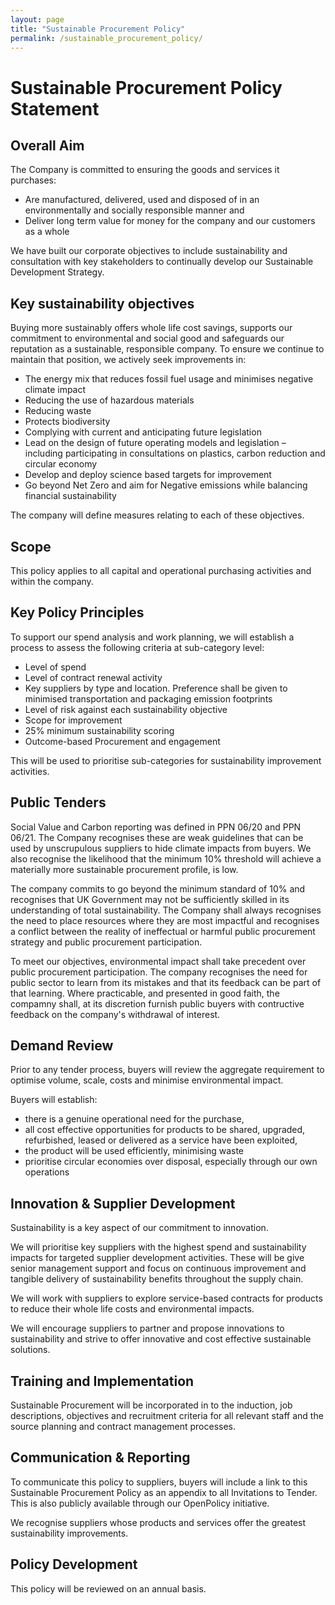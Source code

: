 ```yaml
---
layout: page
title: "Sustainable Procurement Policy"
permalink: /sustainable_procurement_policy/
---
```


# Sustainable Procurement Policy Statement

## Overall Aim 

The Company is committed to ensuring the goods and services it purchases: 
- Are manufactured, delivered, used and disposed of in an environmentally and socially responsible manner and 
- Deliver long term value for money for the company and our customers as a whole 

We have built our corporate objectives to include sustainability and consultation with key stakeholders to continually develop our Sustainable Development Strategy. 


## Key sustainability objectives 


Buying more sustainably offers whole life cost savings, supports our commitment to environmental and social good and safeguards our reputation as a sustainable, responsible company.  To ensure we continue to maintain that position, we actively seek improvements in:

- The energy mix that reduces fossil fuel usage and minimises negative climate impact
- Reducing the use of hazardous materials  
- Reducing waste 
- Protects biodiversity 
- Complying with current and anticipating future legislation 
- Lead on the design of future operating models and legislation – including participating in consultations on plastics, carbon reduction and circular economy
- Develop and deploy science based targets for improvement
- Go beyond Net Zero and aim for Negative emissions while balancing financial sustainability

The company will define measures relating to each of these objectives. 

## Scope 
This policy applies to all capital and operational purchasing activities and within the company. 


## Key Policy Principles 
To support our spend analysis and work planning, we will establish a process to assess the following criteria at sub-category level: 

- Level of spend 
- Level of contract renewal activity 
- Key suppliers by type and location. Preference shall be given to minimised transportation and packaging emission footprints  
- Level of risk against each sustainability objective 
- Scope for improvement 
- 25% minimum sustainability scoring 
- Outcome-based Procurement and engagement

This will be used to prioritise sub-categories for sustainability improvement activities. 

## Public Tenders
Social Value and Carbon reporting was defined in PPN 06/20 and PPN 06/21. The Company recognises these are weak guidelines that can be used by unscrupulous suppliers to hide climate impacts from buyers. We also recognise the likelihood that the minimum 10% threshold will achieve a materially more sustainable procurement profile, is low. 

The company commits to go beyond the minimum standard of 10% and recognises that UK Government may not be sufficiently skilled in its understanding of total sustainability. The Company shall always recognises the need to place resources where they are most impactful and recognises a conflict between the reality of ineffectual or harmful public procurement strategy and public procurement participation. 

To meet our objectives, environmental impact shall take precedent over public procurement participation. The company recognises the need for public sector to learn from its mistakes and that its feedback can be part of that learning. Where practicable, and presented in good faith, the compamny shall, at its discretion furnish public buyers with contructive feedback on the company's withdrawal of interest. 


## Demand Review 	 

Prior to any tender process, buyers will review the aggregate requirement to optimise volume, scale, costs and minimise environmental impact.   

Buyers will establish: 

- there is a genuine operational need for the purchase, 
- all cost effective opportunities for products to be shared, upgraded, refurbished, leased or delivered as a service have been exploited, 
- the product will be used efficiently, minimising waste  
- prioritise circular economies over disposal, especially through our own operations


## Innovation & Supplier Development  
Sustainability is a key aspect of our commitment to innovation. 

We will prioritise key suppliers with the highest spend and sustainability impacts for targeted supplier development activities.  These will be give senior management support and focus on continuous improvement and tangible delivery of sustainability benefits throughout the supply chain.   

We will work with suppliers to explore service-based contracts for products to reduce their whole life costs and environmental impacts.  

We will encourage suppliers to partner and propose innovations to sustainability and strive to offer innovative and cost effective sustainable solutions. 
## Training and Implementation  	 	 	 	 
Sustainable Procurement will be incorporated in to the induction, job descriptions, objectives and recruitment criteria for all relevant staff and the source planning and contract management processes.   
## Communication & Reporting  
To communicate this policy to suppliers, buyers will include a link to this Sustainable Procurement Policy as an appendix to all Invitations to Tender.  This is also publicly available through our OpenPolicy initiative.

We recognise suppliers whose products and services offer the greatest sustainability improvements. 
## Policy Development 
This policy will be reviewed on an annual basis.  


